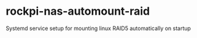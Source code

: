 # rockpi-nas-automount-raid
Systemd service setup for mounting linux RAID5 automatically on startup
